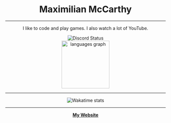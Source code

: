 <h1 align="center">Maximilian McCarthy</h1>

---

<p align="center">I like to code and play games. I also watch a lot of YouTube.</p>



<div align="center">
  <img src="https://discord.c99.nl/widget/theme-5/320672010332274690.png" alt="Discord Status" />
</div>

<div align="center">
  <img src="https://github-readme-stats.vercel.app/api/top-langs?locale=en&hide_title=true&layout=compact&card_width=320&langs_count=5&theme=transparent&hide_border=true&username=MaximilianMcc" height="150" alt="languages graph"/>
</div>

---


<div align="center">
  <img src="https://github-readme-stats.vercel.app/api/wakatime?username=maximilianmcc&layout=compact&card_width=320&theme=transparent&hide_border=true&langs_count=6" alt="Wakatime stats"/>
</div>

---

<div align="center">
 <a href="http://maximilian.co.nz/" target="_blank"><b>My Website</b></a>
</div>
